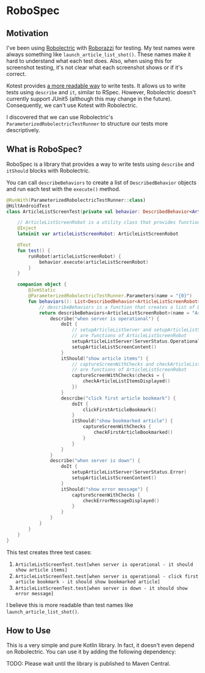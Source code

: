 # RoboSpec

## Motivation

I've been using [Robolectric](https://robolectric.org/) with [Roborazzi](https://github.com/takahirom/roborazzi) for testing.
My test names were always something like `launch_article_list_shot()`. These names make it hard to understand what each test does.
Also, when using this for screenshot testing, it's not clear what each screenshot shows or if it's correct.

Kotest provides [a more readable way](https://kotest.io/docs/framework/testing-styles.html#describe-spec) to write tests. It allows us to write tests using `describe` and `it`, similar to RSpec.
However, Robolectric doesn't currently support JUnit5 (although this may change in the future). Consequently, we can't use Kotest with Robolectric.

I discovered that we can use Robolectric's `ParameterizedRobolectricTestRunner` to structure our tests more descriptively.

## What is RoboSpec?

RoboSpec is a library that provides a way to write tests using `describe` and `itShould` blocks with Robolectric.

You can call `describeBehaviors` to create a list of `DescribedBehavior` objects and run each test with the `execute()` method.

```kotlin
@RunWith(ParameterizedRobolectricTestRunner::class)
@HiltAndroidTest
class ArticleListScreenTest(private val behavior: DescribedBehavior<ArticleListScreenRobot>) {

    // ArticleListScreenRobot is a utility class that provides functions to interact with the screen
    @Inject
    lateinit var articleListScreenRobot: ArticleListScreenRobot

    @Test
    fun test() {
        runRobot(articleListScreenRobot) {
            behavior.execute(articleListScreenRobot)
        }
    }

    companion object {
        @JvmStatic
        @ParameterizedRobolectricTestRunner.Parameters(name = "{0}")
        fun behaviors(): List<DescribedBehavior<ArticleListScreenRobot>> {
            // describeBehaviors is a function that creates a list of DescribedBehavior
            return describeBehaviors<ArticleListScreenRobot>(name = "ArticleListScreen") {
                describe("when server is operational") {
                    doIt {
                        // setupArticleListServer and setupArticleListScreenContent 
                        // are functions of ArticleListScreenRobot
                        setupArticleListServer(ServerStatus.Operational)
                        setupArticleListScreenContent()
                    }
                    itShould("show article items") {
                        // captureScreenWithChecks and checkArticleListItemsDisplayed
                        // are functions of ArticleListScreenRobot
                        captureScreenWithChecks(checks = {
                            checkArticleListItemsDisplayed()
                        })
                    }
                    describe("click first article bookmark") {
                        doIt {
                            clickFirstArticleBookmark()
                        }
                        itShould("show bookmarked article") {
                            captureScreenWithChecks {
                                checkFirstArticleBookmarked()
                            }
                        }
                    }
                }
                describe("when server is down") {
                    doIt {
                        setupArticleListServer(ServerStatus.Error)
                        setupArticleListScreenContent()
                    }
                    itShould("show error message") {
                        captureScreenWithChecks {
                            checkErrorMessageDisplayed()
                        }
                    }
                }
            }
        }
    }
}
```

This test creates three test cases:
1. `ArticleListScreenTest.test[when server is operational - it should show article items]`
2. `ArticleListScreenTest.test[when server is operational - click first article bookmark - it should show bookmarked article]`
3. `ArticleListScreenTest.test[when server is down - it should show error message]`

I believe this is more readable than test names like `launch_article_list_shot()`.

## How to Use

This is a very simple and pure Kotlin library. In fact, it doesn't even depend on Robolectric. You can use it by adding the following dependency:

TODO: Please wait until the library is published to Maven Central.